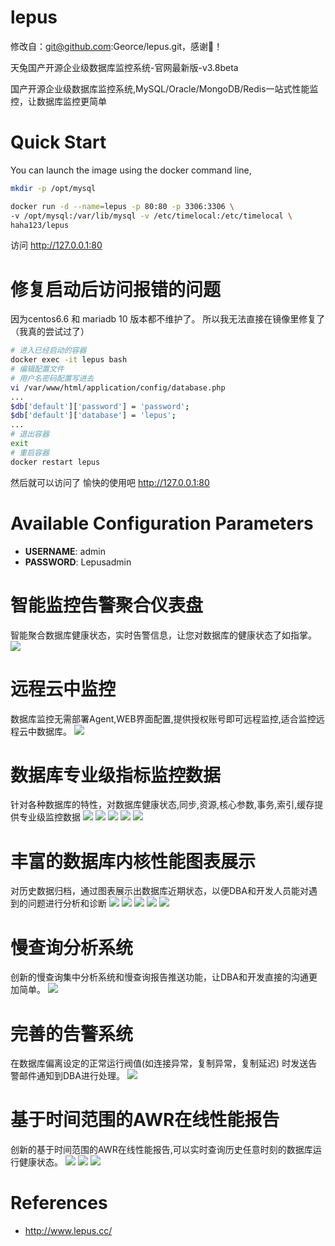 # lepus
修改自：git@github.com:Georce/lepus.git，感谢🙏！

天兔国产开源企业级数据库监控系统-官网最新版-v3.8beta

国产开源企业级数据库监控系统,MySQL/Oracle/MongoDB/Redis一站式性能监控，让数据库监控更简单

# Quick Start
You can launch the image using the docker command line,

```bash
mkdir -p /opt/mysql

docker run -d --name=lepus -p 80:80 -p 3306:3306 \
-v /opt/mysql:/var/lib/mysql -v /etc/timelocal:/etc/timelocal \
haha123/lepus
```
访问 http://127.0.0.1:80

# 修复启动后访问报错的问题
因为centos6.6 和 mariadb 10 版本都不维护了。 所以我无法直接在镜像里修复了（我真的尝试过了）

```bash
# 进入已经启动的容器
docker exec -it lepus bash
# 编辑配置文件
# 用户名密码配置写进去
vi /var/www/html/application/config/database.php
...
$db['default']['password'] = 'password';
$db['default']['database'] = 'lepus';
...
# 退出容器
exit
# 重启容器
docker restart lepus
```
然后就可以访问了
愉快的使用吧 http://127.0.0.1:80


# Available Configuration Parameters
- **USERNAME**: admin
- **PASSWORD**: Lepusadmin

# 智能监控告警聚合仪表盘
智能聚合数据库健康状态，实时告警信息，让您对数据库的健康状态了如指掌。
<img src="http://www.lepus.cc/themes/default/styles/images/product/lepus_dashboard.jpg"/>

# 远程云中监控
数据库监控无需部署Agent,WEB界面配置,提供授权账号即可远程监控,适合监控远程云中数据库。
<img src="http://www.lepus.cc/themes/default/styles/images/product/lepus_mysql_config.jpg"/>

# 数据库专业级指标监控数据
针对各种数据库的特性，对数据库健康状态,同步,资源,核心参数,事务,索引,缓存提供专业级监控数据
<img src="http://www.lepus.cc/themes/default/styles/images/product/lepus_mysql_index.jpg"/>
<img src="http://www.lepus.cc/themes/default/styles/images/product/lepus_mysql_repl.jpg"/>
<img src="http://www.lepus.cc/themes/default/styles/images/product/lepus_mysql_innodb.jpg"/>
<img src="http://www.lepus.cc/themes/default/styles/images/product/lepus_mongo_index.jpg"/>
<img src="http://www.lepus.cc/themes/default/styles/images/product/lepus_mongo_indexes.jpg"/>

# 丰富的数据库内核性能图表展示
对历史数据归档，通过图表展示出数据库近期状态，以便DBA和开发人员能对遇到的问题进行分析和诊断
<img src="http://www.lepus.cc/themes/default/styles/images/product/lepus_mysql_chart.jpg"/>
<img src="http://www.lepus.cc/themes/default/styles/images/product/lepus_mysql_chart2.jpg"/>
<img src="http://www.lepus.cc/themes/default/styles/images/product/lepus_mysql_chart3.jpg"/>
<img src="http://www.lepus.cc/themes/default/styles/images/product/lepus_oracle_chart1.jpg"/>
<img src="http://www.lepus.cc/themes/default/styles/images/product/lepus_oracle_chart2.jpg"/>

# 慢查询分析系统
创新的慢查询集中分析系统和慢查询报告推送功能，让DBA和开发直接的沟通更加简单。
<img src="http://www.lepus.cc/themes/default/styles/images/product/lepus_mysql_slowquery.jpg"/>

# 完善的告警系统
在数据库偏离设定的正常运行阀值(如连接异常，复制异常，复制延迟) 时发送告警邮件通知到DBA进行处理。
<img src="http://www.lepus.cc/themes/default/styles/images/product/lepus_alarm.jpg"/>

# 基于时间范围的AWR在线性能报告
创新的基于时间范围的AWR在线性能报告,可以实时查询历史任意时刻的数据库运行健康状态。
<img src="http://www.lepus.cc/themes/default/styles/images/product/lepus_mysql_awr.jpg"/>
<img src="http://www.lepus.cc/themes/default/styles/images/product/lepus_mysql_awr1.jpg"/>
<img src="http://www.lepus.cc/themes/default/styles/images/product/lepus_mysql_awr2.jpg"/>

# References
* http://www.lepus.cc/
